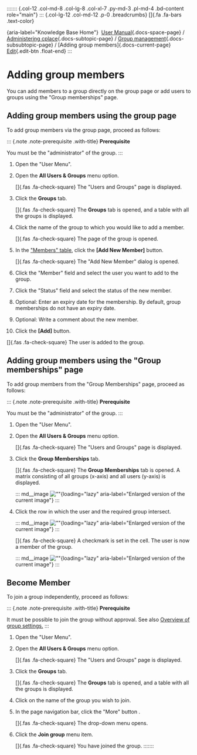 ::::::: {.col-12 .col-md-8 .col-lg-8 .col-xl-7 .py-md-3 .pl-md-4 .bd-content role="main"}
::: {.col-lg-12 .col-md-12 .p-0 .breadcrumbs}
[]{.fa .fa-bars .text-color}

[](https://docs.cplace.io/){aria-label="Knowledge Base Home"}  [User
Manual](/user-manual-en/){.docs-space-page} / [Administering
cplace](/user-manual-en/cplace-administrieren/){.docs-subtopic-page} /
[Group
management](/user-manual-en/cplace-administrieren/gruppenverwaltung/){.docs-subsubtopic-page}
/ [Adding group members]{.docs-current-page} [
Edit](https://github.com/collaborationfactory/cplace-doc-user-enu/blob/release/25.2/cplace-administrieren/gruppenverwaltung/gruppenmitglieder-hinzufuegen.md){.edit-btn
.float-end}
:::

# Adding group members

You can add members to a group directly on the group page or add users
to groups using the "Group memberships" page.

## Adding group members using the group page

To add group members via the group page, proceed as follows:

::: {.note .note-prerequisite .with-title}
**Prerequisite**

You must be the "administrator" of the group.
:::

1.  Open the "User Menu".

2.  Open the **All Users & Groups** menu option.

    []{.fas .fa-check-square} The "Users and Groups" page is displayed.

3.  Click the **Groups** tab.

    []{.fas .fa-check-square} The **Groups** tab is opened, and a table
    with all the groups is displayed.

4.  Click the name of the group to which you would like to add a member.

    []{.fas .fa-check-square} The page of the group is opened.

5.  In the ["Members"
    table](/user-manual-en/cplace-administrieren/gruppenverwaltung/gruppenmitglieder-tabelle/),
    click the **\[Add New Member\]** button.

    []{.fas .fa-check-square} The "Add New Member" dialog is opened.

6.  Click the "Member" field and select the user you want to add to the
    group.

7.  Click the "Status" field and select the status of the new member.

8.  Optional: Enter an expiry date for the membership. By default, group
    memberships do not have an expiry date.

9.  Optional: Write a comment about the new member.

10. Click the **\[Add\]** button.

[]{.fas .fa-check-square} The user is added to the group.

## Adding group members using the "Group memberships" page

To add group members from the "Group Memberships" page, proceed as
follows:

::: {.note .note-prerequisite .with-title}
**Prerequisite**

You must be the "administrator" of the group.
:::

1.  Open the "User Menu".

2.  Open the **All Users & Groups** menu option.

    []{.fas .fa-check-square} The "Users and Groups" page is displayed.

3.  Click the **Group Memberships** tab.

    []{.fas .fa-check-square} The **Group Memberships** tab is opened. A
    matrix consisting of all groups (x-axis) and all users (y-axis) is
    displayed.

    ::: md__image
    [](../../../graphics/cplace-administrieren/Benutzer-Gruppen-Tab-Gruppenmitgliedschaften-Matrix-de.png)
    ![\"\"](../../../graphics/cplace-administrieren/Benutzer-Gruppen-Tab-Gruppenmitgliedschaften-Matrix-de.png){loading="lazy"
    aria-label="Enlarged version of the current image"}
    :::

4.  Click the row in which the user and the required group intersect.

    ::: md__image
    [](../../../graphics/cplace-administrieren/Benutzer-Gruppen-Tab-Gruppenmitgliedschaften-Mitglied-hinzufuegen-de.png)
    ![\"\"](../../../graphics/cplace-administrieren/Benutzer-Gruppen-Tab-Gruppenmitgliedschaften-Mitglied-hinzufuegen-de.png){loading="lazy"
    aria-label="Enlarged version of the current image"}
    :::

    []{.fas .fa-check-square} A checkmark is set in the cell. The user
    is now a member of the group.

    ::: md__image
    [](../../../graphics/cplace-administrieren/Benutzer-Gruppen-Tab-Gruppenmitgliedschaften-Mitglied-hinzugefuegt-de.png)
    ![\"\"](../../../graphics/cplace-administrieren/Benutzer-Gruppen-Tab-Gruppenmitgliedschaften-Mitglied-hinzugefuegt-de.png){loading="lazy"
    aria-label="Enlarged version of the current image"}
    :::

## Become Member

To join a group independently, proceed as follows:

::: {.note .note-prerequisite .with-title}
**Prerequisite**

It must be possible to join the group without approval. See also
[Overview of group
settings.](/user-manual-en/cplace-administrieren/gruppenverwaltung/gruppeneinstellungen_bearbeiten/)
:::

1.  Open the "User Menu".

2.  Open the **All Users & Groups** menu option.

    []{.fas .fa-check-square} The "Users and Groups" page is displayed.

3.  Click the **Groups** tab.

    []{.fas .fa-check-square} The **Groups** tab is opened, and a table
    with all the groups is displayed.

4.  Click on the name of the group you wish to join.

5.  In the page navigation bar, click the "More" button .

    []{.fas .fa-check-square} The drop-down menu opens.

6.  Click the **Join group** menu item.

    []{.fas .fa-check-square} You have joined the group.
:::::::
